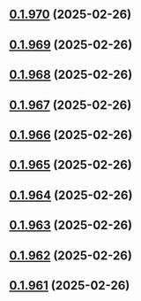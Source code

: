 ## [0.1.970](https://github.com/binary-braids/terraform-oracle/compare/v0.1.969...v0.1.970) (2025-02-26)



## [0.1.969](https://github.com/binary-braids/terraform-oracle/compare/v0.1.968...v0.1.969) (2025-02-26)



## [0.1.968](https://github.com/binary-braids/terraform-oracle/compare/v0.1.967...v0.1.968) (2025-02-26)



## [0.1.967](https://github.com/binary-braids/terraform-oracle/compare/v0.1.966...v0.1.967) (2025-02-26)



## [0.1.966](https://github.com/binary-braids/terraform-oracle/compare/v0.1.965...v0.1.966) (2025-02-26)



## [0.1.965](https://github.com/binary-braids/terraform-oracle/compare/v0.1.964...v0.1.965) (2025-02-26)



## [0.1.964](https://github.com/binary-braids/terraform-oracle/compare/v0.1.963...v0.1.964) (2025-02-26)



## [0.1.963](https://github.com/binary-braids/terraform-oracle/compare/v0.1.962...v0.1.963) (2025-02-26)



## [0.1.962](https://github.com/binary-braids/terraform-oracle/compare/v0.1.961...v0.1.962) (2025-02-26)



## [0.1.961](https://github.com/binary-braids/terraform-oracle/compare/v0.1.960...v0.1.961) (2025-02-26)



